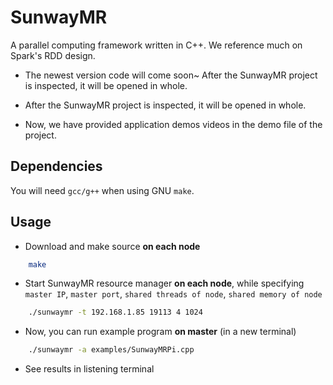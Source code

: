 # SunwayMR

A parallel computing framework written in C++. We reference much on Spark's RDD design.

* The newest version code will come soon~ After the SunwayMR project is inspected, it will be opened in whole.
  
* After the SunwayMR project is inspected, it will be opened in whole.

* Now, we have provided application demos videos in the demo file of the project.


## Dependencies

You will need `gcc/g++` when using GNU `make`.

## Usage

* Download and make source **on each node**

```bash
    make
```

* Start SunwayMR resource manager **on each node**, while specifying `master IP`, `master port`, `shared threads of node`, `shared memory of node`

```bash
    ./sunwaymr -t 192.168.1.85 19113 4 1024
```

* Now, you can run example program **on master** (in a new terminal)

```bash
    ./sunwaymr -a examples/SunwayMRPi.cpp
```

* See results in listening terminal

